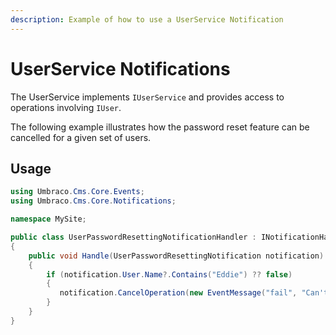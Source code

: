 ```yaml
---
description: Example of how to use a UserService Notification
---
```


# UserService Notifications

The UserService implements `IUserService` and provides access to operations involving `IUser`.

The following example illustrates how the password reset feature can be cancelled for a given set of users.

## Usage

```csharp
using Umbraco.Cms.Core.Events;
using Umbraco.Cms.Core.Notifications;

namespace MySite;

public class UserPasswordResettingNotificationHandler : INotificationHandler<UserPasswordResettingNotification>
{
    public void Handle(UserPasswordResettingNotification notification)
    {
        if (notification.User.Name?.Contains("Eddie") ?? false)
        {
           notification.CancelOperation(new EventMessage("fail", "Can't reset password for users with name containing 'Eddie'"));
        }
    }
}
```
